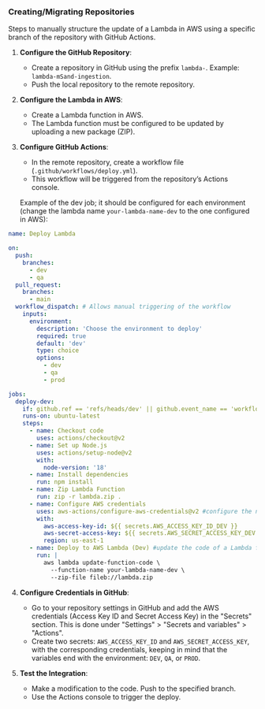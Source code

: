 ### Creating/Migrating Repositories

Steps to manually structure the update of a Lambda in AWS using a specific branch of the repository with GitHub Actions.

1. **Configure the GitHub Repository**:
   - Create a repository in GitHub using the prefix `lambda-`. Example: `lambda-mSand-ingestion`.
   - Push the local repository to the remote repository.

2. **Configure the Lambda in AWS**:
   - Create a Lambda function in AWS.
   - The Lambda function must be configured to be updated by uploading a new package (ZIP).

3. **Configure GitHub Actions**:
   - In the remote repository, create a workflow file (`.github/workflows/deploy.yml`).
   - This workflow will be triggered from the repository’s Actions console.

   Example of the dev job; it should be configured for each environment (change the lambda name `your-lambda-name-dev` to the one configured in AWS):
```yaml
name: Deploy Lambda

on:
  push:
    branches:
      - dev
      - qa
  pull_request:
    branches:
      - main
  workflow_dispatch: # Allows manual triggering of the workflow
    inputs:
      environment:
        description: 'Choose the environment to deploy'
        required: true
        default: 'dev'
        type: choice
        options:
          - dev
          - qa
          - prod

jobs:
  deploy-dev:
    if: github.ref == 'refs/heads/dev' || github.event_name == 'workflow_dispatch' && github.event.inputs.environment == 'dev'
    runs-on: ubuntu-latest
    steps:
      - name: Checkout code
        uses: actions/checkout@v2
      - name: Set up Node.js
        uses: actions/setup-node@v2
        with:
          node-version: '18'
      - name: Install dependencies
        run: npm install
      - name: Zip Lambda Function
        run: zip -r lambda.zip .
      - name: Configure AWS credentials
        uses: aws-actions/configure-aws-credentials@v2 #configure the necessary AWS credentials to interact with AWS services.
        with:
          aws-access-key-id: ${{ secrets.AWS_ACCESS_KEY_ID_DEV }}
          aws-secret-access-key: ${{ secrets.AWS_SECRET_ACCESS_KEY_DEV }}
          region: us-east-1
      - name: Deploy to AWS Lambda (Dev) #update the code of a Lambda function with the generated ZIP file.
        run: |
          aws lambda update-function-code \
            --function-name your-lambda-name-dev \
            --zip-file fileb://lambda.zip
```

4. **Configure Credentials in GitHub**:
   - Go to your repository settings in GitHub and add the AWS credentials (Access Key ID and Secret Access Key) in the "Secrets" section. This is done under "Settings" > "Secrets and variables" > "Actions".
   - Create two secrets: `AWS_ACCESS_KEY_ID` and `AWS_SECRET_ACCESS_KEY`, with the corresponding credentials, keeping in mind that the variables end with the environment: `DEV`, `QA`, or `PROD`.

5. **Test the Integration**:
   - Make a modification to the code. Push to the specified branch.
   - Use the Actions console to trigger the deploy.
